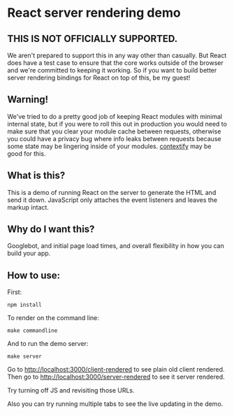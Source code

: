 # React server rendering demo

## THIS IS NOT OFFICIALLY SUPPORTED.

We aren't prepared to support this in any way other than casually. But React
does have a test case to ensure that the core works outside of the browser
and we're committed to keeping it working. So if you want to build better
server rendering bindings for React on top of this, be my guest!

## Warning!

We've tried to do a pretty good job of keeping React modules with minimal
internal state, but if you were to roll this out in production you would
need to make sure that you clear your module cache between requests,
otherwise you could have a privacy bug where info leaks between requests
because some state may be lingering inside of your modules.
[contextify](https://github.com/brianmcd/contextify) may be good for this.

## What is this?

This is a demo of running React on the server to generate the HTML and send
it down. JavaScript only attaches the event listeners and leaves the markup
intact.

## Why do I want this?

Googlebot, and initial page load times, and overall flexibility in how you
can build your app.

## How to use:

First:

`npm install`

To render on the command line:

`make commandline`

And to run the demo server:

`make server`

Go to [http://localhost:3000/client-rendered](http://localhost:3000/client-rendered) to see plain old client rendered.
Then go to [http://localhost:3000/server-rendered](http://localhost:3000/server-rendered) to see it server rendered.

Try turning off JS and revisiting those URLs.

Also you can try running multiple tabs to see the live updating in the demo.
